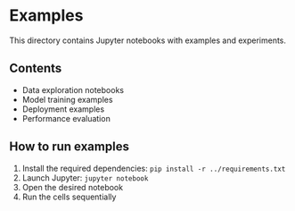# Examples

This directory contains Jupyter notebooks with examples and experiments.

## Contents

- Data exploration notebooks
- Model training examples
- Deployment examples
- Performance evaluation

## How to run examples

1. Install the required dependencies: `pip install -r ../requirements.txt`
2. Launch Jupyter: `jupyter notebook`
3. Open the desired notebook
4. Run the cells sequentially 
